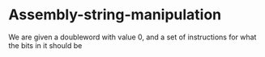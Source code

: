 # Assembly-string-manipulation
We are given a doubleword with value 0, and a set of instructions for what the bits in it should be
